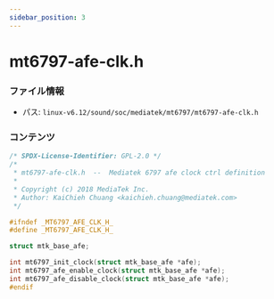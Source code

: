 ```yaml
---
sidebar_position: 3
---
```

# mt6797-afe-clk.h

### ファイル情報

- パス: `linux-v6.12/sound/soc/mediatek/mt6797/mt6797-afe-clk.h`

### コンテンツ

```h
/* SPDX-License-Identifier: GPL-2.0 */
/*
 * mt6797-afe-clk.h  --  Mediatek 6797 afe clock ctrl definition
 *
 * Copyright (c) 2018 MediaTek Inc.
 * Author: KaiChieh Chuang <kaichieh.chuang@mediatek.com>
 */

#ifndef _MT6797_AFE_CLK_H_
#define _MT6797_AFE_CLK_H_

struct mtk_base_afe;

int mt6797_init_clock(struct mtk_base_afe *afe);
int mt6797_afe_enable_clock(struct mtk_base_afe *afe);
int mt6797_afe_disable_clock(struct mtk_base_afe *afe);
#endif

```
